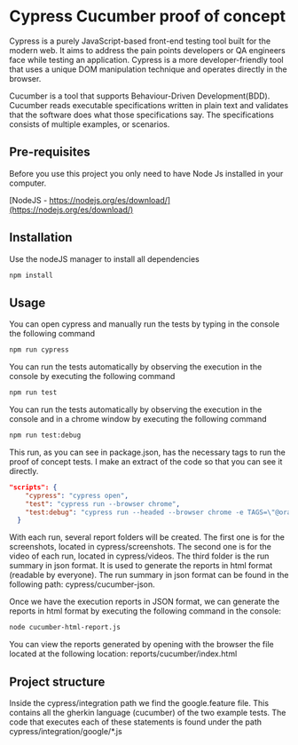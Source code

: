 # Cypress Cucumber proof of concept

Cypress is a purely JavaScript-based front-end testing tool built for the modern web. It aims to address the pain points developers or QA engineers face while testing an application. Cypress is a more developer-friendly tool that uses a unique DOM manipulation technique and operates directly in the browser.

Cucumber is a tool that supports Behaviour-Driven Development(BDD). Cucumber reads executable specifications written in plain text and validates that the software does what those specifications say. The specifications consists of multiple examples, or scenarios.

## Pre-requisites
Before you use this project you only need to have Node Js installed in your computer.

[NodeJS - https://nodejs.org/es/download/](https://nodejs.org/es/download/)

## Installation

Use the nodeJS manager to install all dependencies

```bash
npm install
```

## Usage
You can open cypress and manually run the tests by typing in the console the following command
```bash
npm run cypress
```
You can run the tests automatically by observing the execution in the console by executing the following command
```bash
npm run test
```
You can run the tests automatically by observing the execution in the console and in a chrome window by executing the following command
```bash
npm run test:debug
```
This run, as you can see in package.json, has the necessary tags to run the proof of concept tests. I make an extract of the code so that you can see it directly.
```json
"scripts": {
    "cypress": "cypress open",
    "test": "cypress run --browser chrome",
    "test:debug": "cypress run --headed --browser chrome -e TAGS=\"@orange-proof-pass or @orange-proof-fail\""
  }
```
With each run, several report folders will be created. The first one is for the screenshots, located in cypress/screenshots. The second one is for the video of each run, located in cypress/videos. The third folder is the run summary in json format. It is used to generate the reports in html format (readable by everyone). The run summary in json format can be found in the following path: cypress/cucumber-json.

Once we have the execution reports in JSON format, we can generate the reports in html format by executing the following command in the console:
```bash
node cucumber-html-report.js
```
You can view the reports generated by opening with the browser the file located at the following location: reports/cucumber/index.html

## Project structure
Inside the cypress/integration path we find the google.feature file. This contains all the gherkin language (cucumber) of the two example tests. The code that executes each of these statements is found under the path cypress/integration/google/*.js